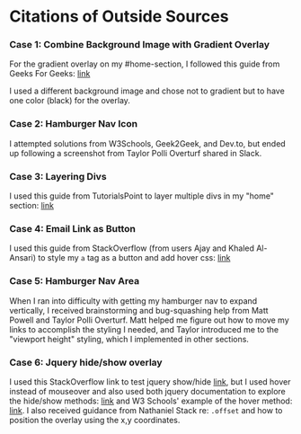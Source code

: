 # Citations of Outside Sources

### Case 1: Combine Background Image with Gradient Overlay
For the gradient overlay on my #home-section, I followed this guide from Geeks For Geeks: [link](https://www.geeksforgeeks.org/css-combine-background-image-with-gradient-overlay/)

I used a different background image and chose not to gradient but to have one color (black) for the overlay.

### Case 2: Hamburger Nav Icon
I attempted solutions from W3Schools, Geek2Geek, and Dev.to, but ended up following a screenshot from Taylor Polli Overturf shared in Slack.

### Case 3: Layering Divs
I used this guide from TutorialsPoint to layer multiple divs in my "home" section: [link](https://www.tutorialspoint.com/css/css_layers.htm)

### Case 4: Email Link as Button
I used this guide from StackOverflow (from users Ajay and Khaled Al-Ansari) to style my `a` tag as a button and add hover css: [link](https://stackoverflow.com/questions/35457548/how-to-link-a-button-to-an-email-address)

### Case 5: Hamburger Nav Area
When I ran into difficulty with getting my hamburger nav to expand vertically, I received brainstorming and bug-squashing help from Matt Powell and Taylor Polli Overturf.  Matt helped me figure out how to move my links to accomplish the styling I needed, and Taylor introduced me to the "viewport height" styling, which I implemented in other sections.

### Case 6: Jquery hide/show overlay
I used this StackOverflow link to test jquery show/hide [link](https://stackoverflow.com/questions/15722997/jquery-mouseover-image-overlay/15724797), but I used hover instead of mouseover and also used both jquery documentation to explore the hide/show methods: [link](https://api.jquery.com/show/) and W3 Schools' example of the hover method: [link](https://www.w3schools.com/jquery/jquery_events.asp).  I also received guidance from Nathaniel Stack re: `.offset` and how to position the overlay using the x,y coordinates.
